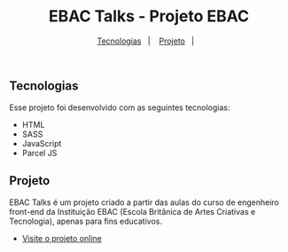 <h1 align="center"> EBAC Talks - Projeto EBAC </h1>

<p align="center">
  <a href="#-tecnologias">Tecnologias</a>&nbsp;&nbsp;&nbsp;|&nbsp;&nbsp;&nbsp;
  <a href="#-projeto">Projeto</a>&nbsp;&nbsp;&nbsp;|&nbsp;&nbsp;&nbsp;
</p>

<br>

## Tecnologias

Esse projeto foi desenvolvido com as seguintes tecnologias:

- HTML
- SASS
- JavaScript
- Parcel JS

## Projeto

EBAC Talks é um projeto criado a partir das aulas do curso de engenheiro front-end da Instituição EBAC (Escola Britânica de Artes Criativas e Tecnologia), apenas para fins educativos.

- [Visite o projeto online](https://ebac-tech-talks-coral-one.vercel.app/)
